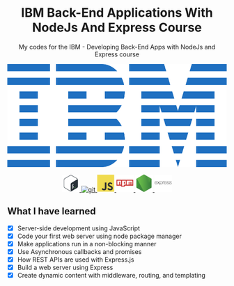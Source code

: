 

<div align="center">
<h1>IBM Back-End Applications With NodeJs And Express Course</h1>
<p>My codes for the IBM - Developing Back-End Apps with NodeJs and Express course<p>
<img src="https://github.com/dkbozkurt/IBM_Back-EndAppsWithNodeJSAndExpress/blob/main/ibmLogo.png" alt="IBM_Logo" width = "590" height="237"/>

<a href="https://www.gnu.org/software/bash/" target="_blank" rel="noreferrer"> <img src="https://github.com/devicons/devicon/blob/master/icons/bash/bash-original.svg" alt="bash" width="40" height="40"/> </a>
<a href="https://git-scm.com/" target="_blank" rel="noreferrer"> <img src="https://www.vectorlogo.zone/logos/git-scm/git-scm-icon.svg" alt="git" width="40" height="40"/> </a> 
<a href="https://developer.mozilla.org/en-US/docs/Web/JavaScript" target="_blank" rel="noreferrer"> <img src="https://raw.githubusercontent.com/devicons/devicon/master/icons/javascript/javascript-original.svg" alt="javascript" width="40" height="40"/> </a> 
<a href="https://www.npmjs.com/" target="_blank" rel="noreferrer"> <img src="https://github.com/devicons/devicon/blob/master/icons/npm/npm-original-wordmark.svg" alt="npm" width="40" height="40"/> </a>
<a href="https://nodejs.org/en" target="_blank" rel="noreferrer"> <img src="https://raw.githubusercontent.com/devicons/devicon/master/icons/nodejs/nodejs-original.svg" alt="nodejs" width="40" height="40"/> </a> 
<a href="https://expressjs.com/" target="_blank" rel="noreferrer"> <img src="https://github.com/devicons/devicon/blob/master/icons/express/express-original-wordmark.svg" alt="express" width="40" height="40"/> </a> 

</div>

<div align="left">
  
## What I have learned[](https://www.coursera.org/learn/developing-backend-apps-with-nodejs-and-express?specialization=ibm-full-stack-cloud-developer)

* [X] Server-side development using JavaScript
* [X] Code your first web server using node package manager
* [X] Make applications run in a non-blocking manner
* [X] Use Asynchronous callbacks and promises
* [X] How REST APIs are used with Express.js
* [X] Build a web server using Express
* [X] Create dynamic content with middleware, routing, and templating

</div>
